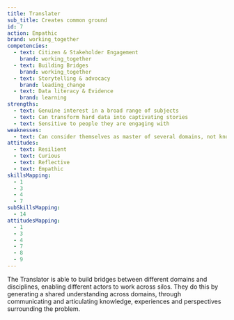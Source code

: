 ```yaml
---
title: Translater
sub_title: Creates common ground
id: 7
action: Empathic
brand: working_together
competencies:
  - text: Citizen & Stakeholder Engagement
    brand: working_together
  - text: Building Bridges
    brand: working_together
  - text: Storytelling & advocacy
    brand: leading_change
  - text: Data literacy & Evidence
    brand: learning
strengths:
  - text: Genuine interest in a broad range of subjects
  - text: Can transform hard data into captivating stories
  - text: Sensitive to people they are engaging with
weaknesses:
  - text: Can consider themselves as master of several domains, not knowing when to call in the experts
attitudes:
  - text: Resilient
  - text: Curious
  - text: Reflective
  - text: Empathic
skillsMapping:
  - 1
  - 3
  - 4
  - 7
subSkillsMapping:
  - 14
attitudesMapping: 
  - 1
  - 3
  - 4
  - 7
  - 8
  - 9
---
```


The Translator is able to build bridges between different domains and disciplines, enabling different actors to work across silos. They do this by generating a shared understanding across domains, through communicating and articulating knowledge, experiences and perspectives surrounding the problem.
